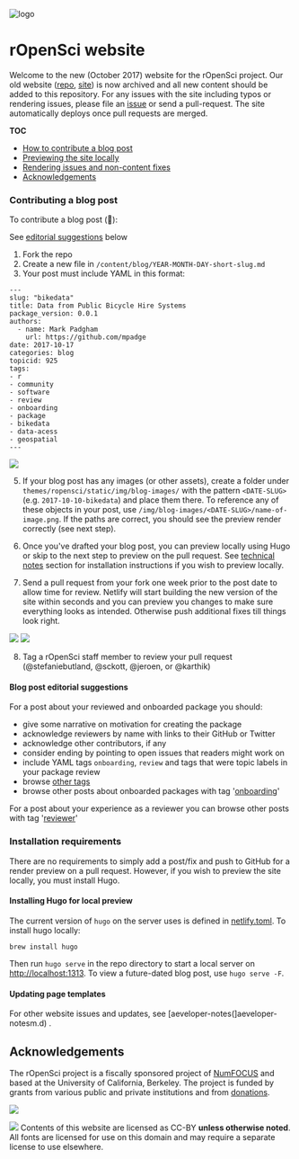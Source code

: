 ![logo](https://i.imgur.com/jNpQMPW.png)
# rOpenSci website

Welcome to the new (October 2017) website for the rOpenSci project. Our old website ([repo](https://github.com/ropensci/roweb), [site](http://legacy.ropensci.org/)) is now archived and all new content should be added to this repository. For any issues with the site including typos or rendering issues, please file an [issue](https://github.com/ropensci/roweb2/issues) or send a pull-request. The site automatically deploys once pull requests are merged.

__TOC__

- [How to contribute a blog post](https://github.com/ropensci/roweb2#contributing-a-blog-post)
- [Previewing the site locally](https://github.com/ropensci/roweb2#installing-hugo-for-local-preview)
- [Rendering issues and non-content fixes](https://github.com/ropensci/roweb2#updating-page-templates) 
- [Acknowledgements](https://github.com/ropensci/roweb2#acknowledgements)

### Contributing a blog post


To contribute a blog post (🙏):

See [editorial suggestions](https://github.com/ropensci/roweb2#blog-post-editorial-suggestions) below

1. Fork the repo
2. Create a new file in `/content/blog/YEAR-MONTH-DAY-short-slug.md`
3. Your post must include YAML in this format:



```
---
slug: "bikedata"
title: Data from Public Bicycle Hire Systems
package_version: 0.0.1
authors:
  - name: Mark Padgham
    url: https://github.com/mpadge
date: 2017-10-17
categories: blog
topicid: 925
tags:
- r
- community
- software
- review
- onboarding
- package
- bikedata
- data-acess
- geospatial
---
```

![](https://i.imgur.com/sJlnKwG.png)

5. If your blog post has any images (or other assets), create a folder under `themes/ropensci/static/img/blog-images/` with the pattern `<DATE-SLUG>` (e.g. `2017-10-10-bikedata`) and place them there. To reference any of these objects in your post,  use `/img/blog-images/<DATE-SLUG>/name-of-image.png`. If the paths are correct, you should see the preview render correctly (see next step).

6. Once you've drafted your blog post, you can preview locally using Hugo or skip to the next step to preview on the pull request. See [technical notes](https://github.com/ropensci/roweb2/blob/master/readme.md#installation-requirements) section for installation instructions if you wish to preview locally. 

7. Send a pull request from your fork one week prior to the post date to allow time for review. Netlify will start building the new version of the site within seconds and you can preview you changes to make sure everything looks as intended. Otherwise push additional fixes till things look right.  
  
![](https://i.imgur.com/HYcQyB4.png)
![](https://i.imgur.com/0deI0d3.png)

8. Tag a rOpenSci staff member to review your pull request (@stefaniebutland, @sckott, @jeroen, or @karthik)

#### Blog post editorial suggestions

For a post about your reviewed and onboarded package you should:
- give some narrative on motivation for creating the package
- acknowledge reviewers by name with links to their GitHub or Twitter
- acknowledge other contributors, if any
- consider ending by pointing to open issues that readers might work on
- include YAML tags `onboarding`, `review` and tags that were topic labels in your package review
- browse [other tags](https://ropensci.org/tags/)
- browse other posts about onboarded packages with tag '[onboarding](https://ropensci.org/tags/onboarding/)'

For a post about your experience as a reviewer you can browse other posts with tag '[reviewer](https://ropensci.org/tags/reviewer/)'

### Installation requirements

There are no requirements to simply add a post/fix and push to GitHub for a render preview on a pull request. However, if you wish to preview the site locally, you must install Hugo.

#### Installing Hugo for local preview

The current version of `hugo` on the server uses is defined in [netlify.toml](netlify.toml). To install hugo locally:

```
brew install hugo
```

Then run `hugo serve` in the repo directory to start a local server on [http://localhost:1313](http://localhost:1313). To view a future-dated blog post, use `hugo serve -F`.


#### Updating page templates 

For other website issues and updates, see [aeveloper-notes(]aeveloper-notesm.d)
.
## Acknowledgements

The rOpenSci project is a fiscally sponsored project of [NumFOCUS](https://www.numfocus.org/) and based at the University of California, Berkeley. The project is funded by grants from various public and private institutions and from [donations](https://ropensci.org/donate/). 

![](https://i.imgur.com/zlWonsc.png)

![](ccby.png) Contents of this website are licensed as CC-BY **unless otherwise noted**. All fonts are licensed for use on this domain and may require a separate license to use elsewhere.



